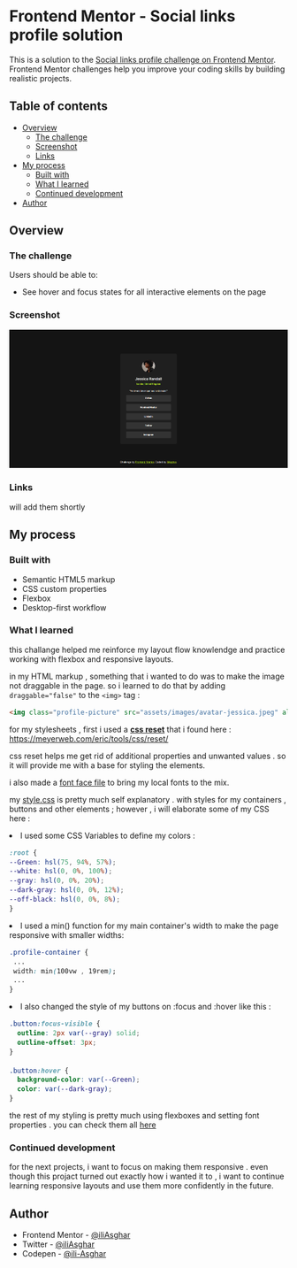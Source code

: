 # Frontend Mentor - Social links profile solution

This is a solution to the [Social links profile challenge on Frontend Mentor](https://www.frontendmentor.io/challenges/social-links-profile-UG32l9m6dQ). Frontend Mentor challenges help you improve your coding skills by building realistic projects.

## Table of contents

- [Overview](#overview)
  - [The challenge](#the-challenge)
  - [Screenshot](#screenshot)
  - [Links](#links)
- [My process](#my-process)
  - [Built with](#built-with)
  - [What I learned](#what-i-learned)
  - [Continued development](#continued-development)
- [Author](#author)

## Overview

### The challenge

Users should be able to:

- See hover and focus states for all interactive elements on the page

### Screenshot

![Preview](./design/Screenshots/desktop-preview.png)

### Links

will add them shortly

## My process

### Built with

- Semantic HTML5 markup
- CSS custom properties
- Flexbox
- Desktop-first workflow

### What I learned

this challange helped me reinforce my layout flow knowlendge and practice working with flexbox and responsive layouts.


in my HTML markup , something that i wanted to  do was to make the image not draggable in the page. so i learned to do that by adding ```draggable="false"``` to the ```<img>``` tag :

```html
<img class="profile-picture" src="assets/images/avatar-jessica.jpeg" alt="Jessica-Randall" draggable="false">
```
for my stylesheets , first i used a [**css reset**](./assets/stylesheets/reset.css) that i found here :
 https://meyerweb.com/eric/tools/css/reset/
 
 css reset helps me get rid of additional properties and unwanted values . so it will provide me with a base for styling the elements.

i also made a [font face file](./assets/stylesheets/font-face.css) to bring my local fonts to the mix.


my [style.css](./assets/stylesheets/style.css) is pretty much self explanatory . with styles for my containers , buttons and other elements ; however , i will elaborate some of my CSS here :
<br>

<li>
 I used some CSS Variables to define my colors : 
 
  ```css
  :root {
  --Green: hsl(75, 94%, 57%);
  --white: hsl(0, 0%, 100%);
  --gray: hsl(0, 0%, 20%);
  --dark-gray: hsl(0, 0%, 12%);
  --off-black: hsl(0, 0%, 8%);
}
 ```
</li>
<li>
 I used a min() function for my main container's width to make the page responsive with smaller widths: 

 ```css
 .profile-container {
  ...
  width: min(100vw , 19rem);
  ...
}
 ```
</li>
<li>
I also changed the style of my buttons on :focus and :hover like this :

```css
.button:focus-visible {
  outline: 2px var(--gray) solid;
  outline-offset: 3px;
}

.button:hover {
  background-color: var(--Green);
  color: var(--dark-gray);
}
```
</li>

the rest of my styling is pretty much using flexboxes and setting font properties . you can check them all [here](./assets/stylesheets/style.css)

### Continued development

for the next projects, i want to focus on making them responsive . even though this projact turned out exactly how i wanted it to , i want to continue learning responsive layouts and use them more confidently in the future.

## Author

- Frontend Mentor - [@iliAsghar](https://www.frontendmentor.io/profile/iliAsghar)
- Twitter - [@iliAsghar](https://www.twitter.com/iliAsghar)
- Codepen - [@ili-Asghar](https://codepen.io/ili-Asghar)